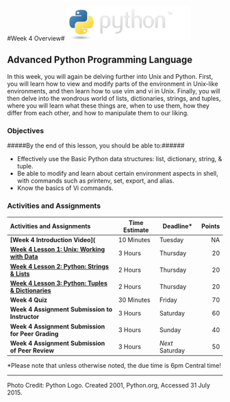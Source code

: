 #Week 4 Overview#
![python logo](../Week3/images/python-logo.png)
## Advanced Python Programming Language ##

In this week, you will again be delving further into Unix and Python. First, you will learn how to view and modify parts of the environment in Unix-like environments, and then learn how to use vim and vi in Unix.  Finally, you will then delve into the wondrous world of lists, dictionaries, strings, and tuples, where you will learn what these things are, when to use them, how they differ from each other, and how to manipulate them to our liking.

### Objectives ###

#####By the end of this lesson, you should be able to:######

- Effectively use the Basic Python data structures: list, dictionary, string, & tuple.
- Be able to modify and learn about certain environment aspects in shell, with commands such as printenv, set, export, and alias.
- Know the basics of Vi commands.

### Activities and Assignments ###

|Activities and Assignments | Time Estimate | Deadline* | Points|
|:------| -----|-------|----------:|
|**[Week 4 Introduction Video](**|10 Minutes|Tuesday|NA|
|**[Week 4 Lesson 1: Unix: Working with Data](lesson1.md)**| 3 Hours |Thursday| 20|
|**[Week 4 Lesson 2: Python: Strings & Lists](lesson2.md)**| 2 Hours | Thursday | 20 |
|**[Week 4 Lesson 3: Python: Tuples & Dictionaries](lesson3.md)**| 2 Hours | Thursday| 20 |
|**Week 4 Quiz**| 30 Minutes | Friday | 70|
|**Week 4 Assignment Submission to Instructor**| 3 Hours | Saturday | 60 | 
|**Week 4 Assignment Submission for Peer Grading**| 3 Hours | Sunday | 40| 
|**Week 4 Assignment Submission of Peer Review**| 3 Hours | *Next* Saturday | 50| 

*Please note that unless otherwise noted, the due time is 6pm Central time!

----------

Photo Credit: Python Logo. Created 2001, Python.org, Accessed 31 July 2015.
